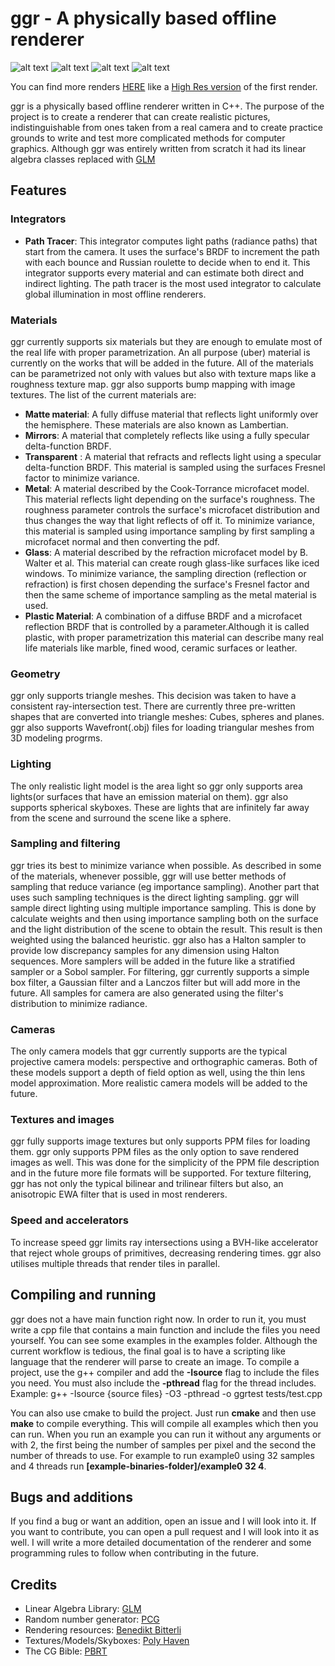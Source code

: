 # ggr - A physically based offline renderer
![alt text](https://raw.githubusercontent.com/majesticwizardcat/ggr/master/renders/moon-render-low.png)
![alt text](https://raw.githubusercontent.com/majesticwizardcat/ggr/master/renders/living-room-render-low.png)
![alt text](https://raw.githubusercontent.com/majesticwizardcat/ggr/master/renders/resm_lowres.png)
![alt text](https://raw.githubusercontent.com/majesticwizardcat/ggr/master/renders/glass-earth.png)

You can find more renders [HERE](https://github.com/majesticwizardcat/ggr/tree/master/renders) like a [High Res version](https://raw.githubusercontent.com/majesticwizardcat/ggr/master/renders/moon-render.png) of the first render.

ggr is a physically based offline renderer written in C++. The purpose of the project is to create a renderer
that can create realistic pictures, indistinguishable from ones taken from a real camera and to
create practice grounds to write and test more complicated methods for computer graphics. Although ggr
was entirely written from scratch it had its linear algebra classes replaced with [GLM](https://github.com/g-truc/glm)

## Features
### Integrators
- **Path Tracer**: This integrator computes light paths (radiance paths) that start from the camera. It
uses the surface's BRDF to increment the path with each bounce and Russian roulette to decide when to
end it. This integrator supports every material and can estimate both direct and indirect lighting.
The path tracer is the most used integrator to calculate global illumination in most offline renderers.

### Materials
ggr currently supports six materials but they are enough to emulate most of the real life with proper
parametrization. An all purpose (uber) material is currently on the works that will be added in the future.
All of the materials can be parametrized not only with values but also with texture maps like a roughness
texture map. ggr also supports bump mapping with image textures.
The list of the current materials are:
- **Matte material**: A fully diffuse material that reflects light uniformly over the hemisphere. These materials
are also known as Lambertian.
- **Mirrors**: A material that completely reflects like using a fully specular delta-function BRDF.
- **Transparent** : A material that refracts and reflects light using a specular delta-function BRDF. This
material is sampled using the surfaces Fresnel factor to minimize variance.
- **Metal**: A material described by the Cook-Torrance microfacet model. This material reflects light
depending on the surface's roughness. The roughness parameter controls the surface's microfacet distribution
and thus changes the way that light reflects of off it. To minimize variance, this material is sampled using
importance sampling by first sampling a microfacet normal and then converting the pdf.
- **Glass**: A material described by the refraction microfacet model by B. Walter et al. This material can
create rough glass-like surfaces like iced windows. To minimize variance, the sampling direction (reflection
or refraction) is first chosen depending the surface's Fresnel factor and then the same scheme of importance
sampling as the metal material is used.
- **Plastic Material**: A combination of a diffuse BRDF and a microfacet reflection BRDF that is controlled
by a parameter.Although it is called plastic, with proper parametrization this material can describe many
real life materials like marble, fined wood, ceramic surfaces or leather.

### Geometry
ggr only supports triangle meshes. This decision was taken to have a consistent ray-intersection test.
There are currently three pre-written shapes that are converted into triangle meshes: Cubes, spheres
and planes. ggr also supports Wavefront(.obj) files for loading triangular meshes from 3D modeling progrms.

### Lighting
The only realistic light model is the area light so ggr only supports area lights(or surfaces that have
an emission material on them). ggr also supports spherical skyboxes. These are lights that are infinitely
far away from the scene and surround the scene like a sphere.

### Sampling and filtering
ggr tries its best to minimize variance when possible. As described in some of the materials, whenever possible,
ggr will use better methods of sampling that reduce variance (eg importance sampling). Another part that uses such sampling
techniques is the direct lighting sampling. ggr will sample direct lighting using multiple importance sampling. This is
done by calculate weights and then using importance sampling both on the surface and the light distribution of the scene
to obtain the result. This result is then weighted using the balanced heuristic. ggr also has a Halton sampler to provide
low discrepancy samples for any dimension using Halton sequences. More samplers will be added in the future like a 
stratified sampler or a Sobol sampler.
For filtering, ggr currently supports a simple box filter, a Gaussian filter and a Lanczos filter but will add more
in the future. All samples for camera are also generated using the filter's distribution to minimize radiance.

### Cameras
The only camera models that ggr currently supports are the typical projective camera models: perspective and orthographic
cameras. Both of these models support a depth of field option as well, using the thin lens model approximation. More
realistic camera models will be added to the future.

### Textures and images
ggr fully supports image textures but only supports PPM files for loading them. ggr only supports PPM files as the only
option to save rendered images as well. This was done for the simplicity of the PPM file description and in the future
more file formats will be supported. For texture filtering, ggr has not only the typical bilinear and trilinear filters but
also, an anisotropic EWA filter that is used in most renderers.

### Speed and accelerators
To increase speed ggr limits ray intersections using a BVH-like accelerator that reject whole groups of primitives, decreasing 
rendering times. ggr also utilises multiple threads that render tiles in parallel.

## Compiling and running
ggr does not a have main function right now. In order to run it, you must write a cpp file that contains a main function
and include the files you need yourself. You can see some examples in the examples folder. Although the current workflow
is tedious, the final goal is to have a scripting like language that the renderer will parse to create an image.
To compile a project, use the g++ compiler and add the **-Isource** flag to include the files you need. You must also
include the **-pthread** flag for the thread includes.
Example: g++ -Isource {source files} -O3 -pthread -o ggrtest tests/test.cpp

You can also use cmake to build the project. Just run **cmake** and then use **make** to compile everything. This
will compile all examples which then you can run. When you run an example you can run it without any arguments or with 2,
the first being the number of samples per pixel and the second the number of threads to use. For example to run example0
using 32 samples and 4 threads run **[example-binaries-folder]/example0 32 4**. 

## Bugs and additions
If you find a bug or want an addition, open an issue and I will look into it. If you want to contribute, you can open
a pull request and I will look into it as well. I will write a more detailed documentation of the renderer and some
programming rules to follow when contributing in the future.

## Credits
- Linear Algebra Library: [GLM](https://github.com/g-truc/glm)
- Random number generator: [PCG](https://www.pcg-random.org/index.html)
- Rendering resources: [Benedikt Bitterli](https://benedikt-bitterli.me/resources/)
- Textures/Models/Skyboxes: [Poly Haven](https://www.patreon.com/hdrihaven/overview)
- The CG Bible: [PBRT](https://www.pbrt.org/)

